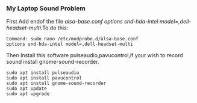 ### My Laptop Sound Problem
First Add endof the file *alsa-base.conf* *options snd-hda-intel model=,dell-headset-multi*.To do this:
```
Command: sudo nano /etc/modprobe.d/alsa-base.conf
options snd-hda-intel model=,dell-headset-multi
```
Then Install this software pulseaudio,pavucontrol,if your wish to record sound install gnome-sound-recorder.
```
sudo apt install pulseaudio  
sudo apt install pavucontrol 
sudo apt install gnome-sound-recorder
sudo apt update
sudo apt upgrade
```
